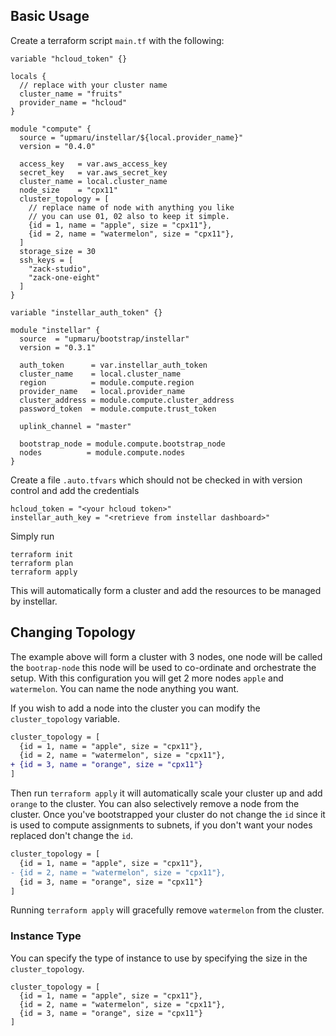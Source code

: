 ## Basic Usage

Create a terraform script `main.tf` with the following:

```hcl
variable "hcloud_token" {}

locals {
  // replace with your cluster name
  cluster_name = "fruits"
  provider_name = "hcloud"
}

module "compute" {
  source = "upmaru/instellar/${local.provider_name}"
  version = "0.4.0"

  access_key   = var.aws_access_key
  secret_key   = var.aws_secret_key
  cluster_name = local.cluster_name
  node_size    = "cpx11"
  cluster_topology = [
    // replace name of node with anything you like
    // you can use 01, 02 also to keep it simple.
    {id = 1, name = "apple", size = "cpx11"},
    {id = 2, name = "watermelon", size = "cpx11"},
  ]
  storage_size = 30
  ssh_keys = [
    "zack-studio",
    "zack-one-eight"
  ]
}

variable "instellar_auth_token" {}

module "instellar" {
  source  = "upmaru/bootstrap/instellar"
  version = "0.3.1"

  auth_token      = var.instellar_auth_token
  cluster_name    = local.cluster_name
  region          = module.compute.region
  provider_name   = local.provider_name
  cluster_address = module.compute.cluster_address
  password_token  = module.compute.trust_token

  uplink_channel = "master"

  bootstrap_node = module.compute.bootstrap_node
  nodes          = module.compute.nodes
}
```

Create a file `.auto.tfvars` which should not be checked in with version control and add the credentials

```hcl
hcloud_token = "<your hcloud token>"
instellar_auth_key = "<retrieve from instellar dashboard>"
```

Simply run

```shell
terraform init
terraform plan
terraform apply
```

This will automatically form a cluster and add the resources to be managed by instellar.

## Changing Topology

The example above will form a cluster with 3 nodes, one node will be called the `bootrap-node` this node will be used to co-ordinate and orchestrate the setup. With this configuration you will get 2 more nodes `apple` and `watermelon`. You can name the node anything you want.

If you wish to add a node into the cluster you can modify the `cluster_topology` variable.

```diff
cluster_topology = [
  {id = 1, name = "apple", size = "cpx11"},
  {id = 2, name = "watermelon", size = "cpx11"},
+ {id = 3, name = "orange", size = "cpx11"}
]
```

Then run `terraform apply` it will automatically scale your cluster up and add `orange` to the cluster. You can also selectively remove a node from the cluster. Once you've bootstrapped your cluster do not change the `id` since it is used to compute assignments to subnets, if you don't want your nodes replaced don't change the `id`.

```diff
cluster_topology = [
  {id = 1, name = "apple", size = "cpx11"},
- {id = 2, name = "watermelon", size = "cpx11"},
  {id = 3, name = "orange", size = "cpx11"}
]
```

Running `terraform apply` will gracefully remove `watermelon` from the cluster.

### Instance Type

You can specify the type of instance to use by specifying the size in the `cluster_topology`.

```hcl
cluster_topology = [
  {id = 1, name = "apple", size = "cpx11"},
  {id = 2, name = "watermelon", size = "cpx11"},
  {id = 3, name = "orange", size = "cpx11"}
]
```

